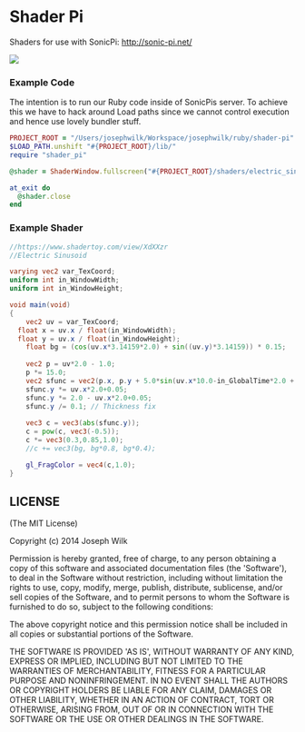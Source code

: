 # Shader Pi

Shaders for use with SonicPi: http://sonic-pi.net/


![](http://s21.postimg.org/jv3xg52sn/Screen_Shot_2014_10_04_at_12_55_18.png)


### Example Code

The intention is to run our Ruby code inside of SonicPis server. To achieve this we have to hack around Load paths since we cannot control execution and hence use lovely bundler stuff.

```ruby
PROJECT_ROOT = "/Users/josephwilk/Workspace/josephwilk/ruby/shader-pi"
$LOAD_PATH.unshift "#{PROJECT_ROOT}/lib/"
require "shader_pi"

@shader = ShaderWindow.fullscreen("#{PROJECT_ROOT}/shaders/electric_sinusoid.glsl", {})

at_exit do
  @shader.close
end
```

### Example Shader

```glsl
//https://www.shadertoy.com/view/XdXXzr
//Electric Sinusoid

varying vec2 var_TexCoord;
uniform int in_WindowWidth;
uniform int in_WindowHeight;

void main(void)
{
	vec2 uv = var_TexCoord;
  float x = uv.x / float(in_WindowWidth);
  float y = uv.x / float(in_WindowHeight);
	float bg = (cos(uv.x*3.14159*2.0) + sin((uv.y)*3.14159)) * 0.15;
	
	vec2 p = uv*2.0 - 1.0;
	p *= 15.0;
	vec2 sfunc = vec2(p.x, p.y + 5.0*sin(uv.x*10.0-in_GlobalTime*2.0 + cos(in_GlobalTime*7.0) )+2.0*cos(uv.x*25.0+in_GlobalTime*4.0));
	sfunc.y *= uv.x*2.0+0.05;
	sfunc.y *= 2.0 - uv.x*2.0+0.05;
	sfunc.y /= 0.1; // Thickness fix
	
	vec3 c = vec3(abs(sfunc.y));
	c = pow(c, vec3(-0.5));
	c *= vec3(0.3,0.85,1.0);
	//c += vec3(bg, bg*0.8, bg*0.4);

	gl_FragColor = vec4(c,1.0);
}
```


## LICENSE

(The MIT License)

Copyright (c) 2014 Joseph Wilk

Permission is hereby granted, free of charge, to any person obtaining a copy of this software and associated documentation files (the 'Software'), to deal in the Software without restriction, including without limitation the rights to use, copy, modify, merge, publish, distribute, sublicense, and/or sell copies of the Software, and to permit persons to whom the Software is furnished to do so, subject to the following conditions:

The above copyright notice and this permission notice shall be included in all copies or substantial portions of the Software.

THE SOFTWARE IS PROVIDED 'AS IS', WITHOUT WARRANTY OF ANY KIND, EXPRESS OR IMPLIED, INCLUDING BUT NOT LIMITED TO THE WARRANTIES OF MERCHANTABILITY, FITNESS FOR A PARTICULAR PURPOSE AND NONINFRINGEMENT. IN NO EVENT SHALL THE AUTHORS OR COPYRIGHT HOLDERS BE LIABLE FOR ANY CLAIM, DAMAGES OR OTHER LIABILITY, WHETHER IN AN ACTION OF CONTRACT, TORT OR OTHERWISE, ARISING FROM, OUT OF OR IN CONNECTION WITH THE SOFTWARE OR THE USE OR OTHER DEALINGS IN THE SOFTWARE.
